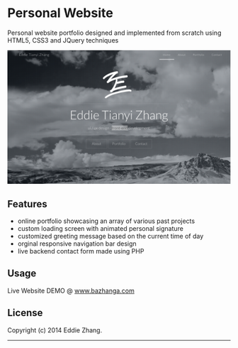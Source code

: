 Personal Website
===========

Personal website portfolio designed and implemented from scratch using HTML5, CSS3 and JQuery techniques

![alt='images/home_screen.png'](images/home_screen.png)

Features
------------

+ online portfolio showcasing an array of various past projects
+ custom loading screen with animated personal signature
+ customized greeting message based on the current time of day 
+ orginal responsive navigation bar design
+ live backend contact form made using PHP

Usage
------------

Live Website DEMO @ www.bazhanga.com

License
-------------

Copyright (c) 2014 Eddie Zhang.

_________________________
